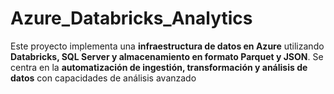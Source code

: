 # Azure_Databricks_Analytics
Este proyecto implementa una **infraestructura de datos en Azure** utilizando **Databricks, SQL Server y almacenamiento en formato Parquet y JSON**. Se centra en la **automatización de ingestión, transformación y análisis de datos** con capacidades de análisis avanzado

